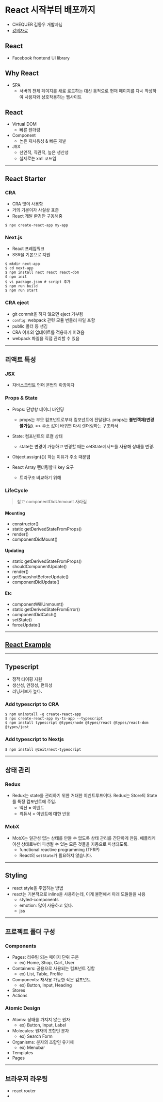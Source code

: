 # React 시작부터 배포까지

- CHEQUER 김동우 개발자님
- [강의자료](https://docs.google.com/presentation/d/10Qzj_qIEPTNHAN3jK0cQDUap6N8LlwyxMXyRmVmGH98/edit?fbclid=IwAR3u4ZUeShEXPv8gHbX3qm7PNyruimWu41yJsFHJ-WUZmYstZ2O5fhy_gBw#slide=id.g5a8085c0ff_0_453)

## React
- Facebook frontend UI library

## Why React
- SPA
  - 서버의 전체 페이지를 새로 로드하는 대신 동적으로 현재 페이지를 다시 작성하여 사용자와 상호작용하는 웹사이트

## React
- Virtual DOM
  - 빠른 렌더링
- Component
  - 높은 재사용성 & 빠른 개발
- JSX
  - 선언적, 직관적, 높은 생산성
  - 실제로는 xml 코드임

--- 

## React Starter

### CRA

- CRA 믾이 사용함
- 거의 기본이자 사실상 표준
- React 개발 환경만 구동해줌

```
$ npx create-react-app my-app
```

### Next.js
- React 프레임워크
- SSR을 기본으로 지원

```
$ mkdir next-app
$ cd next-app
$ npm install next react react-dom
$ npm init
$ vi package.json # script 추가
$ npm run build
$ npm run start
```

### CRA eject
- git commit을 하지 않으면 eject 거부됨
- ```config```: webpack 관련 모듈 번들러 파일 포함
- public 폴더 등 생김
- CRA 이후의 업데이트를 적용하기 어려움
- webpack 파일을 직접 관리할 수 있음

--- 

## 리액트 특성

### JSX
- 자바스크립트 언어 문법의 확장이다


### Props & State
- Props: 단방향 데이터 바인딩
  - props는 부모 컴포넌트로부터 컴포넌트에 전달된다. props는 **불변객체(변경 불가능)**. => 주소 값이 바뀌면 다시 렌더링하는 구조라서
- State: 컴포넌트의 로컬 상태
  - state는 변경이 가능하고 변경할 때는 setState메서드를 사용해 상태를 변경.

- Object.assign({}) 하는 이유가 주소 때문임
- React Array 렌더링할때 key 요구
    - 트리구조 비교하기 위해

### LifeCycle
> 참고 componentDidUnmount 사라짐

#### Mounting
- constructor()
- static getDerivedStateFromProps()
- render()
- componentDidMount()
  
#### Updating
- static getDerivedStateFromProps()
- shouldComponentUpdate()
- render()
- getSnapshotBeforeUpdate()
- componentDidUpdate()

#### Etc
- componentWillUnmount()
- static getDerivedStateFromError()
- componentDidCatch()
- setState()
- forceUpdate()

--- 

## [React Example](https://codepen.io/theham3d/pen/wGzodM)

---
## Typescript
- 정적 타이핑 지원
- 생산성, 안정성, 편의성
- 러닝커브가 높다.

### Add typescript to CRA

```
$ npm uninstall -g create-react-app
$ npx create-react-app my-ts-app --typescript
$ npm install typescript @types/node @types/react @types/react-dom @types/jest
```

### Add typescript to Nextjs

```
$ npm install @zeit/next-typescript
```

--- 

## 상태 관리

### Redux
- Redux는 state를 관리하기 위한 거대한 이벤트루프이다. Redux는 Store의 State를 특정 컴포넌트에 주입.
    - 액션 = 이벤트
    - 리듀서 = 이벤트에 대한 반응

### MobX
- MobX는 일관성 없는 상태를 만들 수 없도록 상태 관리를 간단하게 만듬. 애플리케이션 상태로부터 파생될 수 있는 모든 것들을 자동으로 파생되도록.
    - functional reactive programming (TFRP)
    - React의 `setState`가 필요하지 않습니다.

---

## Styling
- react style을 주입하는 방법
- react는 기본적으로 inline을 사용하는데, 이게 불편해서 아래 모듈들을 사용
  - styled-components
  - emotion: 많이 사용하고 있다.
  - jss

--- 

## 프로젝트 폴더 구성

### Components
- Pages: 라우팅 되는 페이지 단위 구분
    - ex) Home, Shop, Cart, User
- Containers: 공용으로 사용되는 컴포넌트 집합
  - ex) List, Table, Profile
- Components: 재사용 가능한 작은 컴포넌트
  - ex) Button, Input, Heading
- Stores
- Actions

### Atomic Design
- Atoms: 상태를 가지지 않는 원자
    - ex) Button, Input, Label
- Molecules: 원자의 조합인 분자
    - ex) Search Form
- Organisms: 분자의 조합인 유기체
    - ex) Menubar
- Templates
- Pages

---

## 브라우저 라우팅

- react router
- 